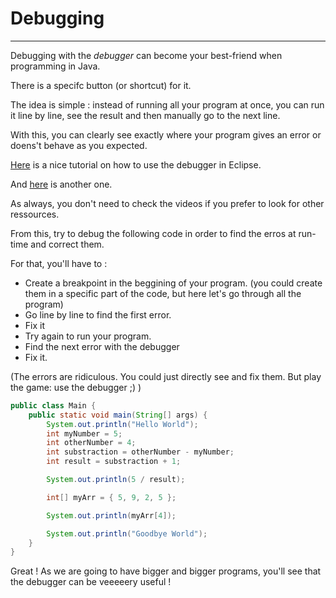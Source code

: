 # Debugging

---

Debugging with the _debugger_ can become your best-friend when programming in Java.

There is a specifc button (or shortcut) for it.

The idea is simple : instead of running all your program at once, you can run it line by line, see the result and then manually go to the next line.

With this, you can clearly see exactly where your program gives an error or doens't behave as you expected.

[Here](https://youtu.be/aqcJsKdjjvU?si=buOaUcIg7GKYci6D) is a nice tutorial on how to use the debugger in Eclipse.

And [here]() is another one.

As always, you don't need to check the videos if you prefer to look for other ressources.

From this, try to debug the following code in order to find the erros at run-time and correct them.

For that, you'll have to :

- Create a breakpoint in the beggining of your program. (you could create them in a specific part of the code, but here let's go through all the program)
- Go line by line to find the first error.
- Fix it
- Try again to run your program.
- Find the next error with the debugger
- Fix it.

(The errors are ridiculous. You could just directly see and fix them. But play the game: use the debugger ;) )

```java
public class Main {
    public static void main(String[] args) {
        System.out.println("Hello World");
        int myNumber = 5;
        int otherNumber = 4;
        int substraction = otherNumber - myNumber;
        int result = substraction + 1;

        System.out.println(5 / result);

        int[] myArr = { 5, 9, 2, 5 };

        System.out.println(myArr[4]);

        System.out.println("Goodbye World");
    }
}
```

Great ! As we are going to have bigger and bigger programs, you'll see that the debugger can be veeeeery useful !
